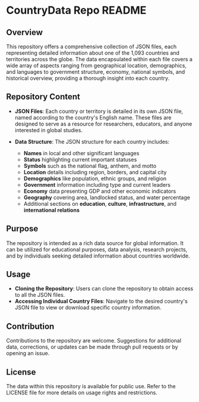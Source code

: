 # CountryData Repo README

## Overview

This repository offers a comprehensive collection of JSON files, each representing detailed information about one of the 1,093 countries and territories across the globe. The data encapsulated within each file covers a wide array of aspects ranging from geographical location, demographics, and languages to government structure, economy, national symbols, and historical overview, providing a thorough insight into each country.

## Repository Content

- **JSON Files**: Each country or territory is detailed in its own JSON file, named according to the country's English name. These files are designed to serve as a resource for researchers, educators, and anyone interested in global studies.

- **Data Structure**: The JSON structure for each country includes:
  - **Names** in local and other significant languages
  - **Status** highlighting current important statuses
  - **Symbols** such as the national flag, anthem, and motto
  - **Location** details including region, borders, and capital city
  - **Demographics** like population, ethnic groups, and religion
  - **Government** information including type and current leaders
  - **Economy** data presenting GDP and other economic indicators
  - **Geography** covering area, landlocked status, and water percentage
  - Additional sections on **education**, **culture**, **infrastructure**, and **international relations**

## Purpose

The repository is intended as a rich data source for global information. It can be utilized for educational purposes, data analysis, research projects, and by individuals seeking detailed information about countries worldwide.

## Usage

- **Cloning the Repository**: Users can clone the repository to obtain access to all the JSON files.
- **Accessing Individual Country Files**: Navigate to the desired country's JSON file to view or download specific country information.

## Contribution

Contributions to the repository are welcome. Suggestions for additional data, corrections, or updates can be made through pull requests or by opening an issue.

## License

The data within this repository is available for public use. Refer to the LICENSE file for more details on usage rights and restrictions.
